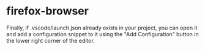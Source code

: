 # firefox-browser
Finally, if .vscode/launch.json already exists in your project, you can open it and add a configuration snippet to it using the "Add Configuration" button in the lower right corner of the editor.
